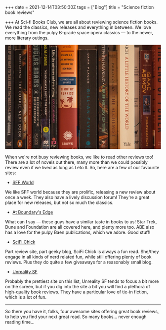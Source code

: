 +++
date = 2021-12-14T03:50:30Z
tags = ["Blog"]
title = "Science fiction book reviews"

+++
At Sci-fi Books Club, we are all about reviewing science fiction books. We read the classics, new releases and everything in between. We love everything from the pulpy B-grade space opera classics — to the newer, more literary outings.

![](/uploads/science_fiction_book_reviews.jpg)

When we're not busy reviewing books, we like to read other reviews too! There are a lot of novels out there, many more than we could possibly review even if we lived as long as Leto II. So, here are a few of our favourite sites:

* [SFF World](https://www.sffworld.com/)

We like SFF world because they are prolific, releasing a new review about once a week. They also have a lively discussion forum! They're a great place for new releases, but not so much the classics.

* [At Boundary's Edge](https://atboundarysedge.com/)

What can I say — these guys have a similar taste in books to us! Star Trek, Dune and Foundation are all covered here, and plenty more too. ABE also has a love for the pulpy Baen publications, which we adore. Good stuff!

* [SciFi Chick](https://scifichick.com/)

Part review site, part geeky blog, SciFi Chick is always a fun read. She/they engage in all kinds of nerd related fun, while still offering plenty of book reviews. Plus they do quite a few giveaways for a reasonably small blog.

* [Unreality SF](http://unreality-sf.net/)

Probably the prettiest site on this list, Unreality SF tends to focus a bit more on the screen, but if you dig into the site a bit you will find a plethora of high-quality book reviews. They have a particular love of tie-in fiction, which is a lot of fun.

***

So there you have it, folks, four awesome sites offering great book reviews, to help you find your next great read. So many books... never enough reading time...